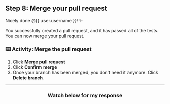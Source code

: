 ## Step 8: Merge your pull request

Nicely done @{{ user.username }}! :sparkles:

You successfully created a pull request, and it has passed all of the tests. You can now merge your pull request.

### :keyboard: Activity: Merge the pull request

1. Click **Merge pull request**
1. Click **Confirm merge**
1. Once your branch has been merged, you don't need it anymore. Click **Delete branch**.

<hr>
<h3 align="center">Watch below for my response</h3>
